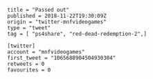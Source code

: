 ```
title = "Passed out"
published = 2018-11-22T19:30:09Z
origin = "twitter-mnfvideogames"
type = "tweet"
tag = [ "ps4share", "red-dead-redemption-2",]

[twitter]
account = "mnfvideogames"
first_tweet = "1065688904504930304"
retweets = 0
favourites = 0
```

<p class='image'><img src='https://mnf.m17s.net/2018/11/22/DsoWaLqWsAAN1T1.jpg' alt=''></p>

